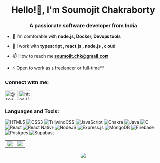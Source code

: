 <h1 align="center">Hello!👋, I'm Soumojit Chakraborty</h1>
<h3 align="center">A passionate software developer from India</h3>

- 🌱 I’m comforable with **node.js, Docker, Devops tools**

- 💬 I work with **typescript , react.js , node.js , cloud**

- 📫 How to reach me **soumojit.chk@gmail.com**

- ⚡ Open to work as a freelancer or full-time**

<h3 align="left">Connect with me:</h3>
<p align="left">
<a href="https://twitter.com/@soumojitch" target="blank"><img  src="https://img.shields.io/badge/Twitter-1DA1F2?style=for-the-badge&logo=twitter&logoColor=white" alt="@soumojitch" height="30" width="40" /></a>
<a href="https://linkedin.com/in/https://www.linkedin.com/in/soumojit-chakraborty-1ba44020a/" target="blank"><img src="https://img.shields.io/badge/LinkedIn-0077B5?style=for-the-badge&logo=linkedin&logoColor=white" alt="https://www.linkedin.com/in/soumojit-chakraborty-1ba44020a/" height="30" width="40" /></a>
</p>

<h3 align="left">Languages and Tools:</h3>

![HTML5](https://img.shields.io/badge/html5-%23E34F26.svg?style=for-the-badge&logo=html5&logoColor=white) ![CSS3](https://img.shields.io/badge/css3-%231572B6.svg?style=for-the-badge&logo=css3&logoColor=white) ![TailwindCSS](https://img.shields.io/badge/tailwindcss-%2338B2AC.svg?style=for-the-badge&logo=tailwind-css&logoColor=white) ![JavaScript](https://img.shields.io/badge/javascript-%23323330.svg?style=for-the-badge&logo=javascript&logoColor=%23F7DF1E) ![Chakra](https://img.shields.io/badge/chakra-%234ED1C5.svg?style=for-the-badge&logo=chakraui&logoColor=white) ![Java](https://img.shields.io/badge/java-%23ED8B00.svg?style=for-the-badge&logo=openjdk&logoColor=white) ![C](https://img.shields.io/badge/c-%2300599C.svg?style=for-the-badge&logo=c&logoColor=white) ![React](https://img.shields.io/badge/react-%2320232a.svg?style=for-the-badge&logo=react&logoColor=%2361DAFB) ![React Native](https://img.shields.io/badge/react_native-%2320232a.svg?style=for-the-badge&logo=react&logoColor=%2361DAFB) ![NodeJS](https://img.shields.io/badge/node.js-6DA55F?style=for-the-badge&logo=node.js&logoColor=white) ![Express.js](https://img.shields.io/badge/express.js-%23404d59.svg?style=for-the-badge&logo=express&logoColor=%2361DAFB) ![MongoDB](https://img.shields.io/badge/MongoDB-%234ea94b.svg?style=for-the-badge&logo=mongodb&logoColor=white) ![Firebase](https://img.shields.io/badge/Firebase-039BE5?style=for-the-badge&logo=Firebase&logoColor=white) ![Postgres](https://img.shields.io/badge/postgres-%23316192.svg?style=for-the-badge&logo=postgresql&logoColor=white) ![Supabase](https://img.shields.io/badge/Supabase-3ECF8E?style=for-the-badge&logo=supabase&logoColor=white) 


<table>
<tr>
<td>
<img src="https://github-readme-stats.vercel.app/api?username=SOUMOJIT-CHAKRABORTY&include_all_commits=true&count_private=true&show_icons=true&line_height=20&theme=aura"/>
<td><img src="https://github-readme-stats.vercel.app/api/top-langs?username=SOUMOJIT-CHAKRABORTY&show_icons=true&locale=en&layout=compact&theme=aura"/>
</td>
</tr> 
</table>
<p align="center">
<img align="center" src="http://github-readme-streak-stats.herokuapp.com/?user=SOUMOJIT-CHAKRABORTY&theme=aura"/>
</p>
